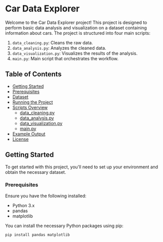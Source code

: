 # Car Data Explorer

Welcome to the Car Data Explorer project! This project is designed to perform basic data analysis and visualization on a dataset containing information about cars. The project is structured into four main scripts:

1. `data_cleaning.py`: Cleans the raw data.
2. `data_analysis.py`: Analyzes the cleaned data.
3. `data_visualization.py`: Visualizes the results of the analysis.
4. `main.py`: Main script that orchestrates the workflow.

## Table of Contents
- [Getting Started](#getting-started)
- [Prerequisites](#prerequisites)
- [Dataset](#dataset)
- [Running the Project](#running-the-project)
- [Scripts Overview](#scripts-overview)
  - [data_cleaning.py](#data_cleaningpy)
  - [data_analysis.py](#data_analysispy)
  - [data_visualization.py](#data_visualizationpy)
  - [main.py](#mainpy)
- [Example Output](#example-output)
- [License](#license)

## Getting Started

To get started with this project, you'll need to set up your environment and obtain the necessary dataset.

### Prerequisites
Ensure you have the following installed:
- Python 3.x
- pandas
- matplotlib

You can install the necessary Python packages using pip:
```bash
pip install pandas matplotlib
